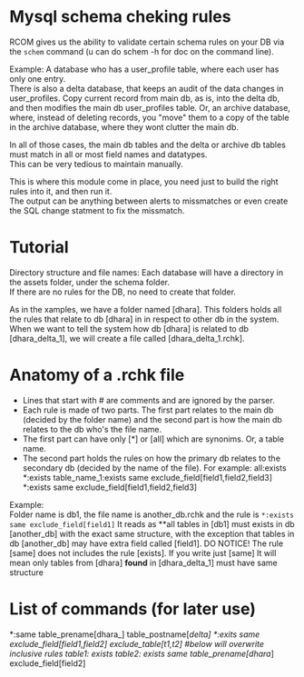 Mysql schema cheking rules 
==============================

RCOM gives us the ability to validate certain schema rules on your DB via the `schem` command (u can do schem -h for doc on the command line).
 
Example:
A database who has a user_profile table, where each user has only one entry.  
There is also a delta database, that keeps an audit of the data changes in user_profiles.
Copy current record from main db, as is, into the delta db, and then modifies the main db user_profiles table.
Or, an archive database, where, instead of deleting records, you "move" them to a copy of the table in the archive database, where they wont 
clutter the main db.

In all of those cases, the main db tables and the delta or archive db tables must match in all or most field names and datatypes.  
This can be very tedious to maintain manually. 

This is where this module come in place, you need just to build the right rules into it, and then run it.  
The output can be anything between alerts to missmatches or even create the SQL change statment to fix the missmatch.

Tutorial
==============================
Directory structure and file names:
Each database will have a directory in the assets folder, under the schema folder.  
If there are no rules for the DB, no need to create that folder. 

As in the xamples, we have a folder named [dhara]. This folders holds all the rules that relate to db [dhara] in 
in respect to other db in the system.
When we want to tell the system how db [dhara] is related to db [dhara_delta_1], we will create a file
called [dhara_delta_1.rchk].

Anatomy of a .rchk file
==============================
- Lines that start with # are comments and are ignored by the parser.
- Each rule is made of two parts. The first part relates to the main db (decided by the folder name) and the second part is
  how the main db relates to the db who's the file name.
- The first part can have only [*] or [all] which are synonims. Or, a table name.
- The second part holds the rules on how the primary db relates to the secondary db (decided by the name of the file). For example:
  all:exists
  *:exists
  table_name_1:exists same exclude_field[field1,field2,field3]
  *:exists same exclude_field[field1,field2,field3]

Example:  
Folder name is db1, the file name is another_db.rchk and the rule is `*:exists same exclude_field[field1]`
It reads as **all tables in [db1] must exists in db [another_db] with the exact same structure, with the exception that tables in
db [another_db] may have extra field called [field1].
DO NOTICE! The rule [same] does not includes the rule [exists]. If you write just [same]
           It will mean only tables from [dhara] **found** in [dhara_delta_1] must have same structure
   

List of commands (for later use)
===============================
*:same table_prename[dhara_] table_postname[_delta]
*:exits same exclude_field[field1,field2] exclude_table[t1,t2]
#below will overwrite inclusive rules
table1: exists
table2: exists same table_prename[dhara_] exclude_field[field2]




